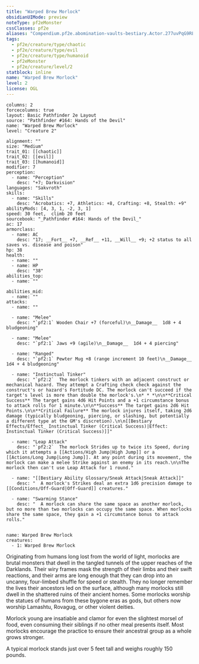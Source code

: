 ```yaml
---
title: "Warped Brew Morlock"
obsidianUIMode: preview
noteType: pf2eMonster
cssClasses: pf2e
aliases: "Compendium.pf2e.abomination-vaults-bestiary.Actor.277uvPqG9RLMQUcO" 
tags:
  - pf2e/creature/type/chaotic
  - pf2e/creature/type/evil
  - pf2e/creature/type/humanoid
  - pf2eMonster
  - pf2e/creature/level/2
statblock: inline
name: "Warped Brew Morlock"
level: 2
license: OGL
---
```


```statblock
columns: 2
forcecolumns: true
layout: Basic Pathfinder 2e Layout
source: "Pathfinder #164: Hands of the Devil"
name: "Warped Brew Morlock"
level: "Creature 2"

alignment: ""
size: "Medium"
trait_01: [[chaotic]]
trait_02: [[evil]]
trait_03: [[humanoid]]
modifier: 7
perception:
  - name: "Perception"
    desc: "+7; Darkvision"
languages: "Sakvroth"
skills:
  - name: "Skills"
    desc: "Acrobatics: +7, Athletics: +8, Crafting: +8, Stealth: +9"
abilityMods: [4, 3, 1, -2, 3, 1]
speed: 30 feet,  climb 20 feet
sourcebook: "_Pathfinder #164: Hands of the Devil_"
ac: 17
armorclass:
  - name: AC
    desc: "17; __Fort__ +7, __Ref__ +11, __Will__ +9; +2 status to all saves vs. disease and poison"
hp: 38
health:
  - name: ""
  - name: HP
    desc: "38"
abilities_top:
  - name: ""

abilities_mid:
  - name: ""
attacks:
  - name: ""

  - name: "Melee"
    desc: "`pf2:1` Wooden Chair +7 (forceful)\n__Damage__  1d8 + 4 bludgeoning"

  - name: "Melee"
    desc: "`pf2:1` Jaws +9 (agile)\n__Damage__  1d4 + 4 piercing"

  - name: "Ranged"
    desc: "`pf2:1` Pewter Mug +8 (range increment 10 feet)\n__Damage__  1d4 + 4 bludgeoning"

  - name: "Instinctual Tinker"
    desc: "`pf2:2`  The morlock tinkers with an adjacent construct or mechanical hazard. They attempt a Crafting check check against the construct's or hazard's Fortitude DC. The morlock can't succeed if the target's level is more than double the morlock's.\n* * *\n\n**Critical Success** The target gains 4d6 Hit Points and a +1 circumstance bonus to attack rolls for 1 minute.\n\n**Success** The target gains 2d6 Hit Points.\n\n**Critical Failure** The morlock injures itself, taking 2d6 damage (typically bludgeoning, piercing, or slashing, but potentially a different type at the GM's discretion).\n\n[[Bestiary Effects/Effect_ Instinctual Tinker (Critical Success)|Effect: Instinctual Tinker (Critical Success)]]"

  - name: "Leap Attack"
    desc: "`pf2:2`  The morlock Strides up to twice its Speed, during which it attempts a [[Actions/High Jump|High Jump]] or a [[Actions/Long Jump|Long Jump]]. At any point during its movement, the morlock can make a melee Strike against an enemy in its reach.\n\nThe morlock then can't use Leap Attack for 1 round."

  - name: "[[Bestiary Ability Glossary/Sneak Attack|Sneak Attack]]"
    desc: "  A morlock's Strikes deal an extra 1d6 precision damage to [[Conditions/Off-Guard|Off-Guard]] creatures."

  - name: "Swarming Stance"
    desc: "  A morlock can share the same space as another morlock, but no more than two morlocks can occupy the same space. When morlocks share the same space, they gain a +1 circumstance bonus to attack rolls."
 
```

```encounter-table
name: Warped Brew Morlock
creatures:
  - 1: Warped Brew Morlock
```



Originating from humans long lost from the world of light, morlocks are brutal monsters that dwell in the tangled tunnels of the upper reaches of the Darklands. Their wiry frames mask the strength of their limbs and their swift reactions, and their arms are long enough that they can drop into an uncanny, four-limbed shuffle for speed or stealth. They no longer remember the lives their ancestors led on the surface, although many morlocks still dwell in the shattered ruins of their ancient homes. Some morlocks worship the statues of humans from these bygone eras as gods, but others now worship Lamashtu, Rovagug, or other violent deities.

Morlock young are insatiable and clamor for even the slightest morsel of food, even consuming their siblings if no other meal presents itself. Most morlocks encourage the practice to ensure their ancestral group as a whole grows stronger.

A typical morlock stands just over 5 feet tall and weighs roughly 150 pounds.
